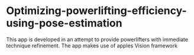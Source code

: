 # Optimizing-powerlifting-efficiency-using-pose-estimation

This app is developed in an attempt to provide powerlifters with immediate technique refinement. The app makes use of apples Vision framework 
